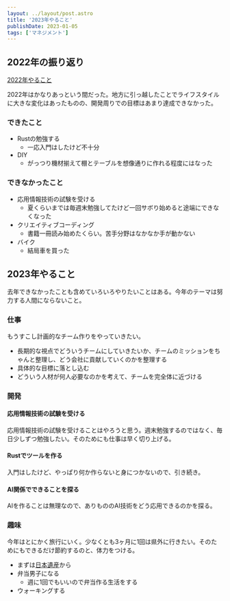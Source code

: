 ```yaml
---
layout: ../layout/post.astro
title: '2023年やること'
publishDate: 2023-01-05
tags: ['マネジメント']
---
```


## 2022年の振り返り

[2022年やること](/blog/2022年やること/)

2022年はかなりあっという間だった。地方に引っ越したことでライフスタイルに大きな変化はあったものの、開発周りでの目標はあまり達成できなかった。

### できたこと

* Rustの勉強する
    * 一応入門はしたけど不十分 
* DIY
    * がっつり機材揃えて棚とテーブルを想像通りに作れる程度にはなった 

### できなかったこと

* 応用情報技術の試験を受ける
    * 夏くらいまでは毎週末勉強してたけど一回サボり始めると途端にできなくなった
* クリエイティブコーディング
    * 書籍一冊読み始めたくらい。苦手分野はなかなか手が動かない
* バイク
    * 結局車を買った 

## 2023年やること

去年できなかったことも含めていろいろやりたいことはある。今年のテーマは努力する人間にならないこと。

### 仕事

もうすこし計画的なチーム作りをやっていきたい。

*   長期的な視点でどういうチームにしていきたいか、チームのミッションをちゃんと整理し、どう会社に貢献していくのかを整理する
*   具体的な目標に落とし込む
*   どういう人材が何人必要なのかを考えて、チームを完全体に近づける

### 開発

#### 応用情報技術の試験を受ける

応用情報技術の試験を受けることはやろうと思う。週末勉強するのではなく、毎日少しずつ勉強したい。そのためにも仕事は早く切り上げる。

#### Rustでツールを作る

入門はしたけど、やっぱり何か作らないと身につかないので、引き続き。

#### AI関係でできることを探る

AIを作ることは無理なので、ありもののAI技術をどう応用できるのかを探る。

### 趣味

今年はとにかく旅行にいく。少なくとも3ヶ月に1回は県外に行きたい。そのためにもできるだけ節約するのと、体力をつける。

*   まずは[日本遺産](https://japan-heritage.bunka.go.jp/ja/)から
*   弁当男子になる
    *   週に1回でもいいので弁当作る生活をする
*   ウォーキングする
